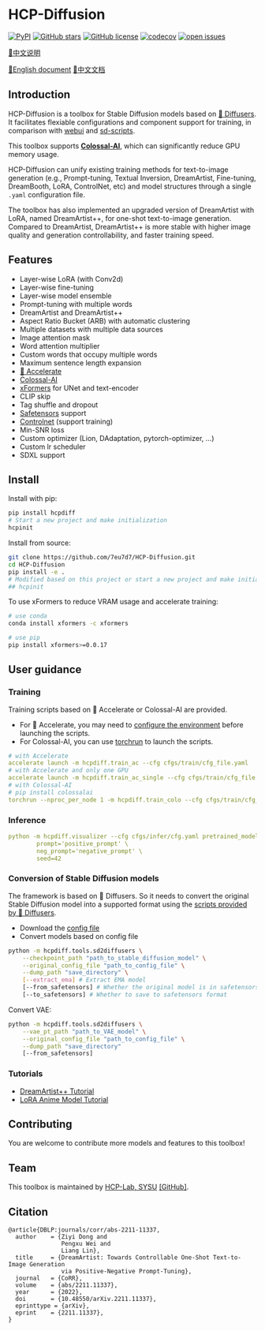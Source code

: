 # HCP-Diffusion

[![PyPI](https://img.shields.io/pypi/v/hcpdiff)](https://pypi.org/project/hcpdiff/)
[![GitHub stars](https://img.shields.io/github/stars/7eu7d7/HCP-Diffusion)](https://github.com/7eu7d7/HCP-Diffusion/stargazers)
[![GitHub license](https://img.shields.io/github/license/7eu7d7/HCP-Diffusion)](https://github.com/7eu7d7/HCP-Diffusion/blob/master/LICENSE)
[![codecov](https://codecov.io/gh/7eu7d7/HCP-Diffusion/branch/main/graph/badge.svg)](https://codecov.io/gh/7eu7d7/HCP-Diffusion)
[![open issues](https://isitmaintained.com/badge/open/7eu7d7/HCP-Diffusion.svg)](https://github.com/7eu7d7/HCP-Diffusion/issues)

[📘中文说明](./README_cn.md)

[📘English document](https://hcpdiff.readthedocs.io/en/latest/)
[📘中文文档](https://hcpdiff.readthedocs.io/zh_CN/latest/)

## Introduction
HCP-Diffusion is a toolbox for Stable Diffusion models based on [🤗 Diffusers](https://github.com/huggingface/diffusers).
It facilitates flexiable configurations and component support for training, in comparison with [webui](https://github.com/AUTOMATIC1111/stable-diffusion-webui) and [sd-scripts](https://github.com/kohya-ss/sd-scripts).

This toolbox supports [**Colossal-AI**](https://github.com/hpcaitech/ColossalAI), which can significantly reduce GPU memory usage.

HCP-Diffusion can unify existing training methods for text-to-image generation (e.g., Prompt-tuning, Textual Inversion, DreamArtist, Fine-tuning, DreamBooth, LoRA, ControlNet, etc) and model structures through a single ```.yaml``` configuration file.

The toolbox has also implemented an upgraded version of DreamArtist with LoRA, named DreamArtist++, for one-shot text-to-image generation.
Compared to DreamArtist, DreamArtist++ is more stable with higher image quality and generation controllability, and faster training speed.

## Features

* Layer-wise LoRA (with Conv2d)
* Layer-wise fine-tuning
* Layer-wise model ensemble
* Prompt-tuning with multiple words
* DreamArtist and DreamArtist++
* Aspect Ratio Bucket (ARB) with automatic clustering
* Multiple datasets with multiple data sources
* Image attention mask
* Word attention multiplier
* Custom words that occupy multiple words
* Maximum sentence length expansion
* [🤗 Accelerate](https://github.com/huggingface/accelerate)
* [Colossal-AI](https://github.com/hpcaitech/ColossalAI)
* [xFormers](https://github.com/facebookresearch/xformers) for UNet and text-encoder
* CLIP skip
* Tag shuffle and dropout
* [Safetensors](https://github.com/huggingface/safetensors) support
* [Controlnet](https://github.com/lllyasviel/ControlNet) (support training)
* Min-SNR loss
* Custom optimizer (Lion, DAdaptation, pytorch-optimizer, ...)
* Custom lr scheduler
* SDXL support

## Install

Install with pip:
```bash
pip install hcpdiff
# Start a new project and make initialization
hcpinit
```

Install from source:
```bash
git clone https://github.com/7eu7d7/HCP-Diffusion.git
cd HCP-Diffusion
pip install -e .
# Modified based on this project or start a new project and make initialization
## hcpinit
```

To use xFormers to reduce VRAM usage and accelerate training:
```bash
# use conda
conda install xformers -c xformers

# use pip
pip install xformers>=0.0.17
```

## User guidance

### Training

Training scripts based on 🤗 Accelerate or Colossal-AI are provided.
+ For 🤗 Accelerate, you may need to [configure the environment](https://github.com/huggingface/accelerate/tree/main#launching-script) before launching the scripts.
+ For Colossal-AI, you can use [torchrun](https://pytorch.org/docs/stable/elastic/run.html) to launch the scripts.

```yaml
# with Accelerate
accelerate launch -m hcpdiff.train_ac --cfg cfgs/train/cfg_file.yaml
# with Accelerate and only one GPU
accelerate launch -m hcpdiff.train_ac_single --cfg cfgs/train/cfg_file.yaml
# with Colossal-AI
# pip install colossalai
torchrun --nproc_per_node 1 -m hcpdiff.train_colo --cfg cfgs/train/cfg_file.yaml
```

### Inference
```yaml
python -m hcpdiff.visualizer --cfg cfgs/infer/cfg.yaml pretrained_model=pretrained_model_path \
        prompt='positive_prompt' \
        neg_prompt='negative_prompt' \
        seed=42
```

### Conversion of Stable Diffusion models
The framework is based on 🤗 Diffusers. So it needs to convert the original Stable Diffusion model into a supported format using the [scripts provided by 🤗 Diffusers](https://github.com/huggingface/diffusers/blob/main/scripts/convert_original_stable_diffusion_to_diffusers.py).
+ Download the [config file](https://huggingface.co/runwayml/stable-diffusion-v1-5/blob/main/v1-inference.yaml)
+ Convert models based on config file

```bash
python -m hcpdiff.tools.sd2diffusers \
    --checkpoint_path "path_to_stable_diffusion_model" \
    --original_config_file "path_to_config_file" \
    --dump_path "save_directory" \
    [--extract_ema] # Extract EMA model
    [--from_safetensors] # Whether the original model is in safetensors format
    [--to_safetensors] # Whether to save to safetensors format
```

Convert VAE:
```bash
python -m hcpdiff.tools.sd2diffusers \
    --vae_pt_path "path_to_VAE_model" \
    --original_config_file "path_to_config_file" \
    --dump_path "save_directory"
    [--from_safetensors]
```

### Tutorials
+ [DreamArtist++ Tutorial](docs/en/tutorial/DA.md)
+ [LoRA Anime Model Tutorial](docs/en/tutorial/lora_anime.md)

## Contributing

You are welcome to contribute more models and features to this toolbox!

## Team

This toolbox is maintained by [HCP-Lab, SYSU](https://www.sysu-hcp.net/) [[GitHub]](https://github.com/HCPLab-SYSU).

## Citation

```
@article{DBLP:journals/corr/abs-2211-11337,
  author    = {Ziyi Dong and
               Pengxu Wei and
               Liang Lin},
  title     = {DreamArtist: Towards Controllable One-Shot Text-to-Image Generation
               via Positive-Negative Prompt-Tuning},
  journal   = {CoRR},
  volume    = {abs/2211.11337},
  year      = {2022},
  doi       = {10.48550/arXiv.2211.11337},
  eprinttype = {arXiv},
  eprint    = {2211.11337},
}
```
